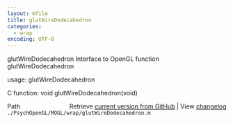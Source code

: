 ```yaml
---
layout: mfile
title: glutWireDodecahedron
categories:
  - wrap
encoding: UTF-8
---
```


glutWireDodecahedron  Interface to OpenGL function glutWireDodecahedron  

usage:  glutWireDodecahedron  

C function:  void glutWireDodecahedron(void)  


<div class="code_header" style="text-align:right;">
  <span style="float:left;">Path&nbsp;&nbsp;</span> <span class="counter">Retrieve <a href=
  "https://raw.github.com/Psychtoolbox-3/Psychtoolbox-3/beta/./PsychOpenGL/MOGL/wrap/glutWireDodecahedron.m">current version from GitHub</a> | View <a href=
  "https://github.com/Psychtoolbox-3/Psychtoolbox-3/commits/beta/./PsychOpenGL/MOGL/wrap/glutWireDodecahedron.m">changelog</a></span>
</div>
<div class="code">
  <code>./PsychOpenGL/MOGL/wrap/glutWireDodecahedron.m</code>
</div>
